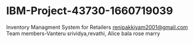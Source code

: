 # IBM-Project-43730-1660719039
Inventory Managment System for Retailers
renipakkiyam2001@gmail.com
Team members-Vanteru srividya,revathi, Alice bala rose marry
